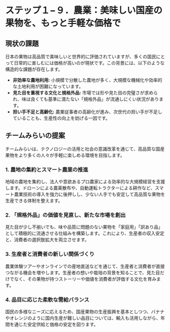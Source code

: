 # ステップ１−９．農業：美味しい国産の果物を、もっと手軽な価格で

## 現状の課題

日本の果物は高品質で美味しいと世界的に評価されていますが、多くの国民にとって日常的に楽しむには価格が高いのが現状です。この背景には、以下のような構造的な課題が存在します。

*   **非効率な農地利用:** 小規模で分散した農地が多く、大規模な機械化や効率的な土地利用が困難になっています。
*   **見た目を重視する文化と規格外品:** 市場では形や見た目の完璧さが求められ、味は良くても基準に満たない「規格外品」が流通しにくい状況があります。
*   **担い手不足と高齢化:** 農業従事者の高齢化が進み、次世代の担い手が不足していることも、生産性の向上を妨げる一因です。

## チームみらいの提案

チームみらいは、テクノロジーの活用と社会の意識改革を通じて、高品質な国産果物をより多くの人々が手軽に楽しめる環境を目指します。

### 1. 農地の集約とスマート農業の推進

地域の農地を集約し、法人や意欲あるプロ農家による効率的な大規模経営を支援します。ドローンによる農薬散布や、自動運転トラクターによる耕作など、スマート農業技術の導入を強力に後押しし、少ない人手でも安定して高品質な果物を生産できる体制を整えます。

### 2. 「規格外品」の価値を見直し、新たな市場を創出

見た目が少し不揃いでも、味や品質に問題のない果物を「家庭用」「訳あり品」として積極的に流通させる仕組みを構築します。これにより、生産者の収入安定と、消費者の選択肢拡大を両立させます。

### 3. 生産者と消費者の新しい関係づくり

農業体験ツアーやオンラインでの産地直送などを通じて、生産者と消費者が直接つながる機会を増やします。生産者の想いや栽培の背景を知ることで、見た目だけでなく、その果物が持つストーリーや価値を消費者が評価する文化を育みます。

### 4. 品目に応じた柔軟な需給バランス

国民の多様なニーズに応えるため、国産果物の生産振興を基本としつつ、バナナやオレンジのように国内生産が難しい品目については、輸入も活用しながら、年間を通じた安定供給と価格の安定を図ります。